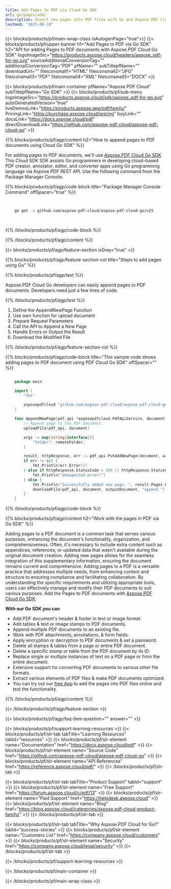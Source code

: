 ```yaml
---
title: Add Pages to PDF via Cloud Go SDK 
url: go/pages/add/
description: Insert new pages into PDF files with Go and Aspose.PDF Cloud SDK. Dynamically expand content.
lastmod: "2025-08-19"
---
```


{{< blocks/products/pf/main-wrap-class isAutogenPage="true">}}
{{< blocks/products/pf/upper-banner h1="Add Pages to PDF via Go SDK" h2="API for adding Pages to PDF documents with Aspose.PDF Cloud Go SDK" logoImageSrc="https://products.aspose.cloud/headers/aspose_pdf-for-go.svg" sourceAdditionalConversionTag="" additionalConversionTag="PDF" pfName="" subTitlepfName="" downloadUrl="" fileiconsmall1="HTML" fileiconsmall2="JPG" fileiconsmall3="PDF" fileiconsmall4="XML" fileiconsmall5="DOCX" >}}

{{< blocks/products/pf/main-container pfName="Aspose.PDF Cloud" subTitlepfName="Go SDK" >}}
{{< blocks/products/pf/sub-menu logoImageSrc="https://products.aspose.cloud/sdk/aspose_pdf-for-go.svg"
autoGeneratedVersion="true"
liveDemosLink="https://products.aspose.app/pdf/family/" PricingLink="https://purchase.aspose.cloud/pricing" buyLink="" docsLink="https://docs.aspose.cloud/pdf"  directDownloadLink="https://github.com/aspose-pdf-cloud/aspose-pdf-cloud-go" >}}

{{% blocks/products/pf/agp/content h2="How to append pages to PDF documents using Cloud Go SDK" %}}

For adding pages to PDF documents, we'll use
[Aspose.PDF Cloud Go SDK](https://products.aspose.cloud/pdf/go/)
This Cloud SDK SDK assists Go programmers in developing cloud-based PDF creator, annotator, editor, and converter apps using Go programming language via Aspose.PDF REST API. Use the following command from the Package Manager Console.

{{% blocks/products/pf/agp/code-block title="Package Manager Console Command" offSpacer="true" %}}

```bash

     
    go get -u github.com/aspose-pdf-cloud/aspose-pdf-cloud-go/v25
     
     
```

{{% /blocks/products/pf/agp/code-block %}}

{{% /blocks/products/pf/agp/content %}}

{{< blocks/products/pf/agp/feature-section isGrey="true" >}}

{{% blocks/products/pf/agp/feature-section-col title="Steps to add pages using Go" %}}

{{% blocks/products/pf/agp/text %}}

Aspose.PDF Cloud Go developers can easily append pages to PDF documents. Developers need just a few lines of code.

{{% /blocks/products/pf/agp/text %}}

1. Define the AppendNewPage Function
1. Use own function for upload document
1. Prepare Request Parameters
1. Call the API to Append a New Page
1. Handle Errors or Output the Result
1. Download the Modified File

{{% /blocks/products/pf/agp/feature-section-col %}}

{{% blocks/products/pf/agp/code-block title="This sample code shows adding pages to PDF document using PDF Cloud Go SDK" offSpacer="" %}}

```go

    package main

    import (
        "fmt"

        asposepdfcloud "github.com/aspose-pdf-cloud/aspose-pdf-cloud-go/v25"
    )

    func AppendNewPage(pdf_api *asposepdfcloud.PdfApiService, document string, outputDocument string, remoteFolder string) {
        // Append page to the PDF document.
        uploadFile(pdf_api, document)

        args := map[string]interface{}{
            "folder": remoteFolder,
        }

        result, httpResponse, err := pdf_api.PutAddNewPage(document, args)
        if err != nil {
            fmt.Println(err.Error())
        } else if httpResponse.StatusCode < 200 || httpResponse.StatusCode > 299 {
            fmt.Println("Unexpected error!")
        } else {
            fmt.Println("Successfully added new page. ", result.Pages.List)
            downloadFile(pdf_api, document, outputDocument, "append_")
        }
    }
```

{{% /blocks/products/pf/agp/code-block %}}

{{% blocks/products/pf/agp/content h2="Work with the pages in PDF via Go SDK" %}}

​Adding pages to a PDF document is a common task that serves various purposes, enhancing the document's functionality, organization, and comprehensiveness. Often, it's necessary to include extra content such as appendices, references, or updated data that wasn't available during the original document creation. Adding new pages allows for the seamless integration of this supplementary information, ensuring the document remains current and comprehensive. Adding pages to a PDF is a versatile practice that addresses multiple needs, from enhancing content and structure to ensuring compliance and facilitating collaboration. By understanding the specific requirements and utilizing appropriate tools, users can effectively manage and modify their PDF documents to suit various purposes.
Add the Pages to PDF documents with [Aspose.PDF Cloud Go SDK](https://products.aspose.cloud/pdf/go/).

**With our Go SDK you can**

+ Add PDF document's header & footer in text or image format.
+ Add tables & text or image stamps to PDF documents.
+ Append multiple PDF documents to an existing file.
+ Work with PDF attachments, annotations, & form fields.
+ Apply encryption or decryption to PDF documents & set a password.
+ Delete all stamps & tables from a page or entire PDF document.
+ Delete a specific stamp or table from the PDF document by its ID.
+ Replace single or multiple instances of text on a PDF page or from the entire document.
+ Extensive support for converting PDF documents to various other file formats.
+ Extract various elements of PDF files & make PDF documents optimized.
+ You can try out our [free App](https://products.aspose.app/pdf/) to add the pages into PDF files online and test the functionality.

{{% /blocks/products/pf/agp/content %}}

{{< /blocks/products/pf/agp/feature-section >}}

{{< blocks/products/pf/agp/faq-item question="" answer="" >}}

{{< blocks/products/pf/support-learning-resources >}}
{{< blocks/products/pf/slr-tab tabTitle="Learning Resources" tabId="resources" >}}
{{< blocks/products/pf/slr-element name="Documentation" href="https://docs.aspose.cloud/pdf" >}}
{{< blocks/products/pf/slr-element name="Source Code" href="https://github.com/aspose-pdf-cloud/aspose-pdf-cloud-go" >}}
{{< blocks/products/pf/slr-element name="API References" href="https://reference.aspose.cloud/pdf/" >}}
{{< /blocks/products/pf/slr-tab >}}

{{< blocks/products/pf/slr-tab tabTitle="Product Support" tabId="support" >}}
{{< blocks/products/pf/slr-element name="Free Support" href="https://forum.aspose.cloud/c/pdf/13" >}}
{{< blocks/products/pf/slr-element name="Paid Support" href="https://helpdesk.aspose.cloud" >}}
{{< blocks/products/pf/slr-element name="Blog" href="https://blog.aspose.cloud/categories/aspose.pdf-cloud-product-family/" >}}
{{< /blocks/products/pf/slr-tab >}}

{{< blocks/products/pf/slr-tab tabTitle="Why Aspose.PDF Cloud for Go?" tabId="success-stories" >}}
{{< blocks/products/pf/slr-element name="Customers List" href="https://company.aspose.cloud/customers" >}}
{{< blocks/products/pf/slr-element name="Security" href="https://company.aspose.cloud/legal/security" >}}
{{< /blocks/products/pf/slr-tab >}}

{{< /blocks/products/pf/support-learning-resources >}}

{{< /blocks/products/pf/main-container >}}

{{< /blocks/products/pf/main-wrap-class >}}